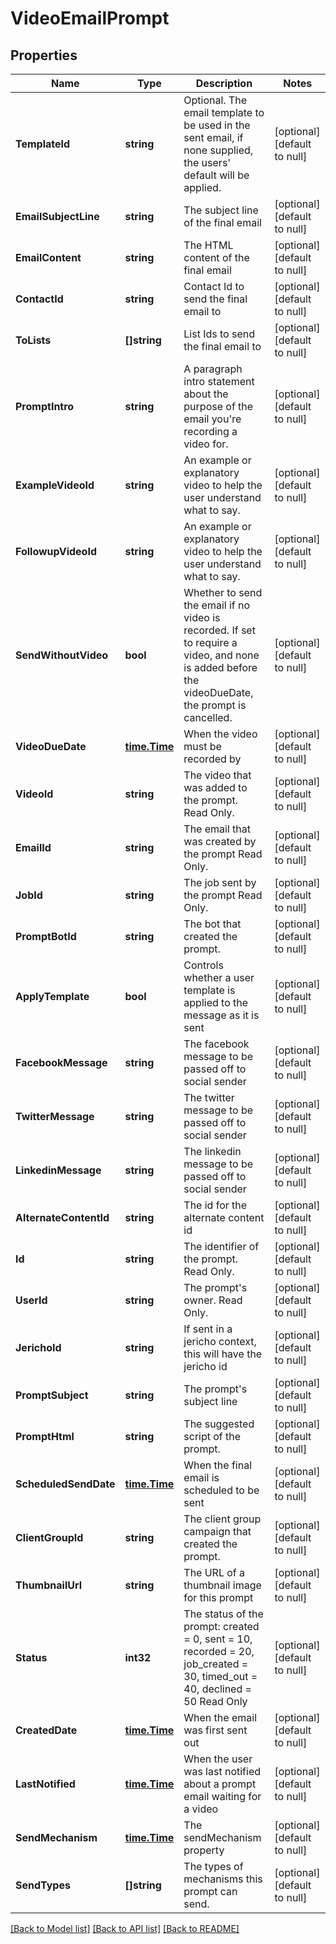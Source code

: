 # VideoEmailPrompt

## Properties
Name | Type | Description | Notes
------------ | ------------- | ------------- | -------------
**TemplateId** | **string** | Optional. The email template to be used in the sent email, if none supplied, the users&#39; default will be applied. | [optional] [default to null]
**EmailSubjectLine** | **string** | The subject line of the final email | [optional] [default to null]
**EmailContent** | **string** | The HTML content of the final email | [optional] [default to null]
**ContactId** | **string** | Contact Id to send the final email to | [optional] [default to null]
**ToLists** | **[]string** | List Ids to send the final email to | [optional] [default to null]
**PromptIntro** | **string** | A paragraph intro statement about the purpose of the email you&#39;re recording a video for. | [optional] [default to null]
**ExampleVideoId** | **string** | An example or explanatory video to help the user understand what to say. | [optional] [default to null]
**FollowupVideoId** | **string** | An example or explanatory video to help the user understand what to say. | [optional] [default to null]
**SendWithoutVideo** | **bool** | Whether to send the email if no video is recorded. If set to require a video, and none is added before the videoDueDate, the prompt is cancelled. | [optional] [default to null]
**VideoDueDate** | [**time.Time**](time.Time.md) | When the video must be recorded by | [optional] [default to null]
**VideoId** | **string** | The video that was added to the prompt. Read Only. | [optional] [default to null]
**EmailId** | **string** | The email that was created by the prompt Read Only. | [optional] [default to null]
**JobId** | **string** | The job sent by the prompt Read Only. | [optional] [default to null]
**PromptBotId** | **string** | The bot that created the prompt. | [optional] [default to null]
**ApplyTemplate** | **bool** | Controls whether a user template is applied to the message as it is sent | [optional] [default to null]
**FacebookMessage** | **string** | The facebook message to be passed off to social sender | [optional] [default to null]
**TwitterMessage** | **string** | The twitter message to be passed off to social sender | [optional] [default to null]
**LinkedinMessage** | **string** | The linkedin message to be passed off to social sender | [optional] [default to null]
**AlternateContentId** | **string** | The id for the alternate content id | [optional] [default to null]
**Id** | **string** | The identifier of the prompt. Read Only. | [optional] [default to null]
**UserId** | **string** | The prompt&#39;s owner. Read Only. | [optional] [default to null]
**JerichoId** | **string** | If sent in a jericho context, this will have the jericho id | [optional] [default to null]
**PromptSubject** | **string** | The prompt&#39;s subject line | [optional] [default to null]
**PromptHtml** | **string** | The suggested script of the prompt. | [optional] [default to null]
**ScheduledSendDate** | [**time.Time**](time.Time.md) | When the final email is scheduled to be sent | [optional] [default to null]
**ClientGroupId** | **string** | The client group campaign that created the prompt. | [optional] [default to null]
**ThumbnailUrl** | **string** | The URL of a thumbnail image for this prompt | [optional] [default to null]
**Status** | **int32** | The status of the prompt: created &#x3D; 0, sent &#x3D; 10, recorded &#x3D; 20, job_created &#x3D; 30, timed_out &#x3D; 40, declined &#x3D; 50 Read Only | [optional] [default to null]
**CreatedDate** | [**time.Time**](time.Time.md) | When the email was first sent out | [optional] [default to null]
**LastNotified** | [**time.Time**](time.Time.md) | When the user was last notified about a prompt email waiting for a video | [optional] [default to null]
**SendMechanism** | [**time.Time**](time.Time.md) | The sendMechanism property | [optional] [default to null]
**SendTypes** | **[]string** | The types of mechanisms this prompt can send. | [optional] [default to null]

[[Back to Model list]](../README.md#documentation-for-models) [[Back to API list]](../README.md#documentation-for-api-endpoints) [[Back to README]](../README.md)


